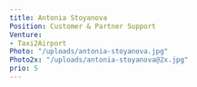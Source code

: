 ```yaml
---
title: Antonia Stoyanova
Position: Customer & Partner Support
Venture:
- Taxi2Airport
Photo: "/uploads/antonia-stoyanova.jpg"
Photo2x: "/uploads/antonia-stoyanova@2x.jpg"
prio: 5
---
```



